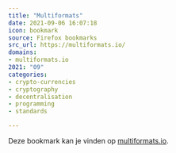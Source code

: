 ```yaml
---
title: "Multiformats"
date: 2021-09-06 16:07:18
icon: bookmark
source: Firefox bookmarks
src_url: https://multiformats.io/
domains:
- multiformats.io
2021: "09"
categories:
- crypto-currencies
- cryptography
- decentralisation
- programming
- standards

---
```

Deze bookmark kan je vinden op [multiformats.io](https://multiformats.io/).
